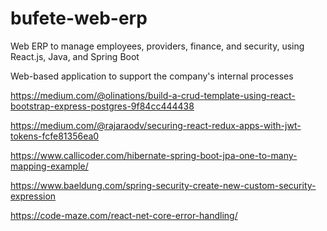 # bufete-web-erp
Web ERP to manage employees, providers, finance, and security, using React.js, Java, and Spring Boot

Web-based application to support the company's internal processes

https://medium.com/@olinations/build-a-crud-template-using-react-bootstrap-express-postgres-9f84cc444438

https://medium.com/@rajaraodv/securing-react-redux-apps-with-jwt-tokens-fcfe81356ea0

https://www.callicoder.com/hibernate-spring-boot-jpa-one-to-many-mapping-example/

https://www.baeldung.com/spring-security-create-new-custom-security-expression

https://code-maze.com/react-net-core-error-handling/
